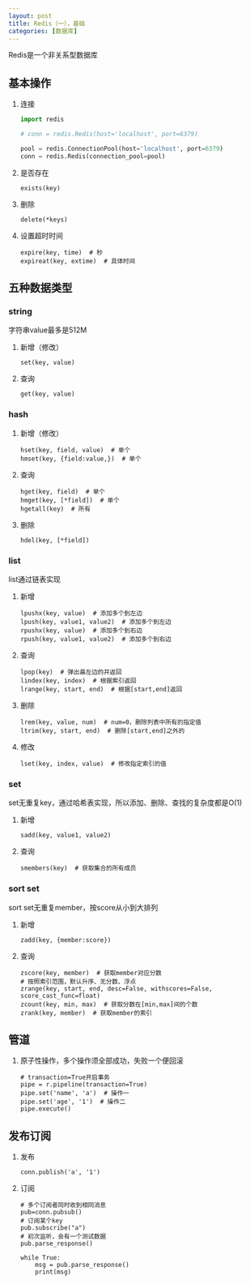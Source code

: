 ```yaml
---
layout: post
title: Redis（一），基础
categories: [数据库]
---
```


Redis是一个非关系型数据库

<!-- more -->
## 基本操作
1. 连接
    ```python
    import redis
    
    # conn = redis.Redis(host='localhost', port=6379)
    
    pool = redis.ConnectionPool(host='localhost', port=6379)
    conn = redis.Redis(connection_pool=pool)
    ```

2. 是否存在
    ```
    exists(key)
    ```

3. 删除
    ```
    delete(*keys)
    ```

4. 设置超时时间
    ```
    expire(key, time)  # 秒
    expireat(key, extime)  # 具体时间
    ```

## 五种数据类型
### string
字符串value最多是512M
1. 新增（修改）
    ```
    set(key, value)
    ```

2. 查询
    ```
    get(key, value)
    ```

### hash
1. 新增（修改）
    ```
    hset(key, field, value)  # 单个
    hmset(key, {field:value,})  # 单个
    ```

2. 查询
    ```
    hget(key, field)  # 单个
    hmget(key, [*field])  # 单个
    hgetall(key)  # 所有
    ```

3. 删除
    ```
    hdel(key, [*field])
    ```

### list
list通过链表实现
1. 新增
    ```
    lpushx(key, value)  # 添加多个到左边
    lpush(key, value1, value2)  # 添加多个到左边
    rpushx(key, value)  # 添加多个到右边
    rpush(key, value1, value2)  # 添加多个到右边
    ```

2. 查询
    ```
    lpop(key)  # 弹出最左边的并返回
    lindex(key, index)  # 根据索引返回
    lrange(key, start, end)  # 根据[start,end]返回
    ```
3. 删除
    ```
    lrem(key, value, num)  # num=0，删除列表中所有的指定值
    ltrim(key, start, end)  # 删除[start,end]之外的
    ```

4. 修改
    ```
    lset(key, index, value)  # 修改指定索引的值
    ```

### set
set无重复key，通过哈希表实现，所以添加、删除、查找的复杂度都是O(1)
1. 新增
    ```
    sadd(key, value1, value2)
    ```

2. 查询
    ```
    smembers(key)  # 获取集合的所有成员
    ```

### sort set
sort set无重复member，按score从小到大排列
1. 新增
    ```
    zadd(key, {member:score})
    ```

2. 查询
    ```
    zscore(key, member)  # 获取member对应分数
    # 按照索引范围，默认升序、无分数、浮点
    zrange(key, start, end, desc=False, withscores=False, score_cast_func=float)
    zcount(key, min, max)  # 获取分数在[min,max]间的个数
    zrank(key, member)  # 获取member的索引
    ```

## 管道
1. 原子性操作，多个操作须全部成功，失败一个便回滚
    ```
    # transaction=True开启事务
    pipe = r.pipeline(transaction=True)
    pipe.set('name', 'a')  # 操作一
    pipe.set('age', '1')  # 操作二
    pipe.execute()
    ```

## 发布订阅
1. 发布
    ```
    conn.publish('a', '1')
    ```

2. 订阅
    ```
    # 多个订阅者同时收到相同消息
    pub=conn.pubsub()
    # 订阅某个key
    pub.subscribe("a")
    # 初次监听，会有一个测试数据
    pub.parse_response()
     
    while True:
        msg = pub.parse_response()
        print(msg)
    ```